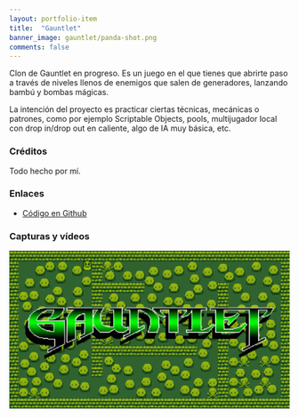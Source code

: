 ```yaml
---
layout: portfolio-item
title:  "Gauntlet"
banner_image: gauntlet/panda-shot.png
comments: false
---
```


Clon de Gauntlet en progreso. Es un juego en el que tienes que abrirte paso a través de niveles llenos de enemigos que salen de generadores, lanzando bambú y bombas mágicas.

La intención del proyecto es practicar ciertas técnicas, mecánicas o patrones, como por ejemplo Scriptable Objects, pools, multijugador local con drop in/drop out en caliente, algo de IA muy básica, etc.

### Créditos
Todo hecho por mí.

### Enlaces
* [Código en Github](https://github.com/txotxopue/tapa)

### Capturas y vídeos
![My helpful screenshot](/assets/images/gauntlet/panda-shot.png "Popup text")